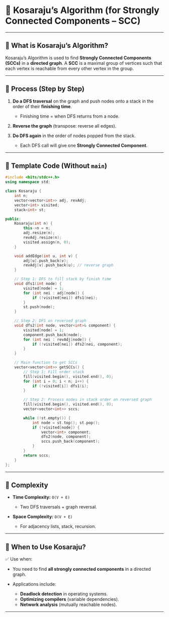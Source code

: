 
# 📌 Kosaraju’s Algorithm (for Strongly Connected Components – SCC)

---

## 🔹 What is Kosaraju’s Algorithm?

Kosaraju’s Algorithm is used to find **Strongly Connected Components (SCCs)** in a **directed graph**.
A **SCC** is a maximal group of vertices such that each vertex is reachable from every other vertex in the group.

---

## 🔹 Process (Step by Step)

1. **Do a DFS traversal** on the graph and push nodes onto a stack in the order of their **finishing time**.

   * Finishing time = when DFS returns from a node.

2. **Reverse the graph** (transpose: reverse all edges).

3. **Do DFS again** in the order of nodes popped from the stack.

   * Each DFS call will give one **Strongly Connected Component**.

---

## 🔹 Template Code (Without `main`)

```cpp
#include <bits/stdc++.h>
using namespace std;

class Kosaraju {
    int n;
    vector<vector<int>> adj, revAdj;
    vector<int> visited;
    stack<int> st;

public:
    Kosaraju(int n) {
        this->n = n;
        adj.resize(n);
        revAdj.resize(n);
        visited.assign(n, 0);
    }

    void addEdge(int u, int v) {
        adj[u].push_back(v);
        revAdj[v].push_back(u); // reverse graph
    }

    // Step 1: DFS to fill stack by finish time
    void dfs1(int node) {
        visited[node] = 1;
        for (int nei : adj[node]) {
            if (!visited[nei]) dfs1(nei);
        }
        st.push(node);
    }

    // Step 2: DFS on reversed graph
    void dfs2(int node, vector<int>& component) {
        visited[node] = 1;
        component.push_back(node);
        for (int nei : revAdj[node]) {
            if (!visited[nei]) dfs2(nei, component);
        }
    }

    // Main function to get SCCs
    vector<vector<int>> getSCCs() {
        // Step 1: Fill order stack
        fill(visited.begin(), visited.end(), 0);
        for (int i = 0; i < n; i++) {
            if (!visited[i]) dfs1(i);
        }

        // Step 2: Process nodes in stack order on reversed graph
        fill(visited.begin(), visited.end(), 0);
        vector<vector<int>> sccs;

        while (!st.empty()) {
            int node = st.top(); st.pop();
            if (!visited[node]) {
                vector<int> component;
                dfs2(node, component);
                sccs.push_back(component);
            }
        }
        return sccs;
    }
};
```

---

## 🔹 Complexity

* **Time Complexity:** `O(V + E)`

  * Two DFS traversals + graph reversal.
* **Space Complexity:** `O(V + E)`

  * For adjacency lists, stack, recursion.

---

## 🔹 When to Use Kosaraju?

✅ Use when:

* You need to find **all strongly connected components** in a directed graph.
* Applications include:

  * **Deadlock detection** in operating systems.
  * **Optimizing compilers** (variable dependencies).
  * **Network analysis** (mutually reachable nodes).

---

